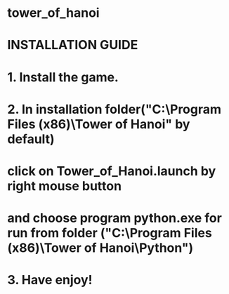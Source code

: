 # tower_of_hanoi
# INSTALLATION GUIDE

# 1. Install the game.
# 2. In installation folder("C:\Program Files (x86)\Tower of Hanoi" by default)
#    click on Tower_of_Hanoi.launch by right mouse button
#    and choose program python.exe for run from folder ("C:\Program Files (x86)\Tower of Hanoi\Python") 
# 3. Have enjoy!
